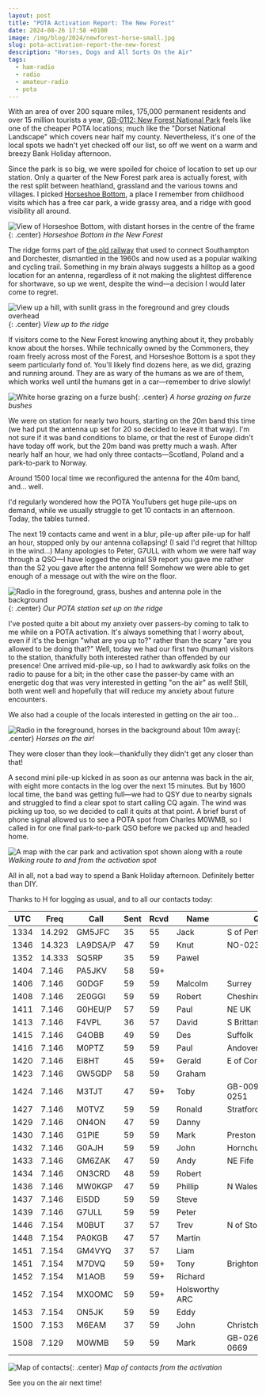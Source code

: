 ```yaml
---
layout: post
title: "POTA Activation Report: The New Forest"
date: 2024-08-26 17:58 +0100
image: /img/blog/2024/newforest-horse-small.jpg
slug: pota-activation-report-the-new-forest
description: "Horses, Dogs and All Sorts On the Air"
tags:
  - ham-radio
  - radio
  - amateur-radio
  - pota
---
```


With an area of over 200 square miles, 175,000 permanent residents and over 15 million tourists a year, [GB-0112: New Forest National Park](https://pota.app/#/park/GB-0112) feels like one of the cheaper POTA locations; much like the "Dorset National Landscape" which covers near half my county. Nevertheless, it's one of the local spots we hadn't yet checked off our list, so off we went on a warm and breezy Bank Holiday afternoon.

Since the park is so big, we were spoiled for choice of location to set up our station. Only a quarter of the New Forest park area is actually forest, with the rest split between heathland, grassland and the various towns and villages. I picked [Horseshoe Bottom](https://www.openstreetmap.org/#map=16/50.80390/-1.62945), a place I remember from childhood visits which has a free car park, a wide grassy area, and a ridge with good visibility all around.

![View of Horseshoe Bottom, with distant horses in the centre of the frame](/img/blog/2024/newforest1.jpg){: .center}
*Horseshoe Bottom in the New Forest*

The ridge forms part of [the old railway](https://www.newforestnpa.gov.uk/things-to-do/cycling/cycling-routes/the-old-railway/) that used to connect Southampton and Dorchester, dismantled in the 1960s and now used as a popular walking and cycling trail. Something in my brain always suggests a hilltop as a good location for an antenna, regardless of it not making the slightest difference for shortwave, so up we went, despite the wind&mdash;a decision I would later come to regret.

![View up a hill, with sunlit grass in the foreground and grey clouds overhead](/img/blog/2024/newforest2.jpg){: .center}
*View up to the ridge*

If visitors come to the New Forest knowing anything about it, they probably know about the horses. While technically owned by the Commoners, they roam freely across most of the Forest, and Horseshoe Bottom is a spot they seem particularly fond of. You'll likely find dozens here, as we did, grazing and running around. They are as wary of the humans as we are of them, which works well until the humans get in a car&mdash;remember to drive slowly!

![White horse grazing on a furze bush](/img/blog/2024/newforest-horse.jpg){: .center}
*A horse grazing on furze bushes*

We were on station for nearly two hours, starting on the 20m band this time (we had put the antenna up set for 20 so decided to leave it that way). I'm not sure if it was band conditions to blame, or that the rest of Europe didn't have today off work, but the 20m band was pretty much a wash. After nearly half an hour, we had only three contacts&mdash;Scotland, Poland and a park-to-park to Norway.

Around 1500 local time we reconfigured the antenna for the 40m band, and... well.

I'd regularly wondered how the POTA YouTubers get huge pile-ups on demand, while we usually struggle to get 10 contacts in an afternoon. Today, the tables turned.

The next 19 contacts came and went in a blur, pile-up after pile-up for half an hour, stopped only by our antenna collapsing! (I said I'd regret that hilltop in the wind...) Many apologies to Peter, G7ULL with whom we were half way through a QSO&mdash;I have logged the original S9 report you gave me rather than the S2 you gave after the antenna fell! Somehow we were able to get enough of a message out with the wire on the floor.

![Radio in the foreground, grass, bushes and antenna pole in the background](/img/blog/2024/newforest3.jpg){: .center}
*Our POTA station set up on the ridge*

I've posted quite a bit about my anxiety over passers-by coming to talk to me while on a POTA activation. It's always something that I worry about, even if it's the benign "what are you up to?" rather than the scary "are you allowed to be doing that?" Well, today we had our first two (human) visitors to the station, thankfully both interested rather than offended by our presence! One arrived mid-pile-up, so I had to awkwardly ask folks on the radio to pause for a bit; in the other case the passer-by came with an energetic dog that was very interested in getting "on the air" as well! Still, both went well and hopefully that will reduce my anxiety about future encounters.

We also had a couple of the locals interested in getting on the air too...

![Radio in the foreground, horses in the background about 10m away](/img/blog/2024/newforest4.jpg){: .center}
*Horses on the air!*

They were closer than they look&mdash;thankfully they didn't get any closer than that!

A second mini pile-up kicked in as soon as our antenna was back in the air, with eight more contacts in the log over the next 15 minutes. But by 1600 local time, the band was getting full&mdash;we had to QSY due to nearby signals and struggled to find a clear spot to start calling CQ again. The wind was picking up too, so we decided to call it quits at that point. A brief burst of phone signal allowed us to see a POTA spot from Charles M0WMB, so I called in for one final park-to-park QSO before we packed up and headed home.

![A map with the car park and activation spot shown along with a route](/img/blog/2024/horseshoe-bottom-route.png)
*Walking route to and from the activation spot*

All in all, not a bad way to spend a Bank Holiday afternoon. Definitely better than DIY.

Thanks to H for logging as usual, and to all our contacts today:

<div class="breakout-full-width"><center>
<table><thead>
  <tr>
    <th>UTC</th>
    <th>Freq</th>
    <th>Call</th>
    <th>Sent</th>
    <th>Rcvd</th>
    <th>Name</th>
    <th>QTH</th>
  </tr></thead>
<tbody>
  <tr>
    <td>1334</td>
    <td>14.292</td>
    <td>GM5JFC</td>
    <td>35</td>
    <td>55</td>
    <td>Jack</td>
    <td>S of Perth</td>
  </tr>
  <tr>
    <td>1346</td>
    <td>14.323</td>
    <td><span style="white-space: nowrap;">LA9DSA/P</span></td>
    <td>47</td>
    <td>59</td>
    <td>Knut</td>
    <td>NO-0239</td>
  </tr>
  <tr>
    <td>1352</td>
    <td>14.333</td>
    <td>SQ5RP</td>
    <td>35</td>
    <td>59</td>
    <td>Pawel</td>
    <td></td>
  </tr>
  <tr>
    <td>1404</td>
    <td>7.146</td>
    <td>PA5JKV</td>
    <td>58</td>
    <td>59+</td>
    <td></td>
    <td></td>
  </tr>
  <tr>
    <td>1406</td>
    <td>7.146</td>
    <td>G0DGF</td>
    <td>59</td>
    <td>59</td>
    <td>Malcolm</td>
    <td>Surrey</td>
  </tr>
  <tr>
    <td>1408</td>
    <td>7.146</td>
    <td>2E0GGI</td>
    <td>59</td>
    <td>59</td>
    <td>Robert</td>
    <td>Cheshire</td>
  </tr>
  <tr>
    <td>1411</td>
    <td>7.146</td>
    <td>G0HEU/P</td>
    <td>57</td>
    <td>59</td>
    <td>Paul</td>
    <td>NE UK</td>
  </tr>
  <tr>
    <td>1413</td>
    <td>7.146</td>
    <td>F4VPL</td>
    <td>36</td>
    <td>57</td>
    <td>David</td>
    <td>S Brittany</td>
  </tr>
  <tr>
    <td>1415</td>
    <td>7.146</td>
    <td>G4OBB</td>
    <td>49</td>
    <td>59</td>
    <td>Des</td>
    <td>Suffolk</td>
  </tr>
  <tr>
    <td>1416</td>
    <td>7.146</td>
    <td>M0PTZ</td>
    <td>59</td>
    <td>59</td>
    <td>Paul</td>
    <td>Andover</td>
  </tr>
  <tr>
    <td>1420</td>
    <td>7.146</td>
    <td>EI8HT</td>
    <td>45</td>
    <td>59+</td>
    <td>Gerald</td>
    <td>E of Cork</td>
  </tr>
  <tr>
    <td>1423</td>
    <td>7.146</td>
    <td>GW5GDP</td>
    <td>58</td>
    <td>59</td>
    <td>Graham</td>
    <td></td>
  </tr>
  <tr>
    <td>1424</td>
    <td>7.146</td>
    <td>M3TJT</td>
    <td>47</td>
    <td>59+</td>
    <td>Toby</td>
    <td>GB-0095, GB-0251</td>
  </tr>
  <tr>
    <td>1427</td>
    <td>7.146</td>
    <td>M0TVZ</td>
    <td>59</td>
    <td>59</td>
    <td>Ronald</td>
    <td>Stratford on Avon</td>
  </tr>
  <tr>
    <td>1429</td>
    <td>7.146</td>
    <td>ON4ON</td>
    <td>47</td>
    <td>59</td>
    <td>Danny</td>
    <td></td>
  </tr>
  <tr>
    <td>1430</td>
    <td>7.146</td>
    <td>G1PIE</td>
    <td>59</td>
    <td>59</td>
    <td>Mark</td>
    <td>Preston</td>
  </tr>
  <tr>
    <td>1432</td>
    <td>7.146</td>
    <td>G0AJH</td>
    <td>59</td>
    <td>59</td>
    <td>John</td>
    <td>Hornchurch,&nbsp;Essex</td>
  </tr>
  <tr>
    <td>1433</td>
    <td>7.146</td>
    <td>GM6ZAK</td>
    <td>47</td>
    <td>59</td>
    <td>Andy</td>
    <td>NE Fife</td>
  </tr>
  <tr>
    <td>1434</td>
    <td>7.146</td>
    <td>ON3CRD</td>
    <td>48</td>
    <td>59</td>
    <td>Robert</td>
    <td></td>
  </tr>
  <tr>
    <td>1436</td>
    <td>7.146</td>
    <td>MW0KGP</td>
    <td>47</td>
    <td>59</td>
    <td>Phillip</td>
    <td>N Wales</td>
  </tr>
  <tr>
    <td>1437</td>
    <td>7.146</td>
    <td>EI5DD</td>
    <td>59</td>
    <td>59</td>
    <td>Steve</td>
    <td></td>
  </tr>
  <tr>
    <td>1439</td>
    <td>7.146</td>
    <td>G7ULL</td>
    <td>59</td>
    <td>59</td>
    <td>Peter</td>
    <td></td>
  </tr>
  <tr>
    <td>1446</td>
    <td>7.154</td>
    <td>M0BUT</td>
    <td>37</td>
    <td>57</td>
    <td>Trev</td>
    <td>N of Stonehenge</td>
  </tr>
  <tr>
    <td>1448</td>
    <td>7.154</td>
    <td>PA0KGB</td>
    <td>47</td>
    <td>57</td>
    <td>Martin</td>
    <td></td>
  </tr>
  <tr>
    <td>1451</td>
    <td>7.154</td>
    <td>GM4VYQ</td>
    <td>37</td>
    <td>57</td>
    <td>Liam</td>
    <td></td>
  </tr>
  <tr>
    <td>1451</td>
    <td>7.154</td>
    <td>M7DVQ</td>
    <td>59</td>
    <td>59+</td>
    <td>Tony</td>
    <td>Brighton</td>
  </tr>
  <tr>
    <td>1452</td>
    <td>7.154</td>
    <td>M1AOB</td>
    <td>59</td>
    <td>59+</td>
    <td>Richard</td>
    <td></td>
  </tr>
  <tr>
    <td>1452</td>
    <td>7.154</td>
    <td>MX0OMC</td>
    <td>59</td>
    <td>59+</td>
    <td>Holsworthy ARC</td>
    <td></td>
  </tr>
  <tr>
    <td>1453</td>
    <td>7.154</td>
    <td>ON5JK</td>
    <td>59</td>
    <td>59</td>
    <td>Eddy</td>
    <td></td>
  </tr>
  <tr>
    <td>1500</td>
    <td>7.153</td>
    <td>M6EAM</td>
    <td>37</td>
    <td>59</td>
    <td>John</td>
    <td>Christchurch</td>
  </tr>
  <tr>
    <td>1508</td>
    <td>7.129</td>
    <td>M0WMB</td>
    <td>59</td>
    <td>59</td>
    <td>Mark</td>
    <td>GB-0264, GB-0669</td>
  </tr>
</tbody></table>
</center></div>

![Map of contacts](/img/blog/2024/newforest-map.png){: .center}
*Map of contacts from the activation*

See you on the air next time!
